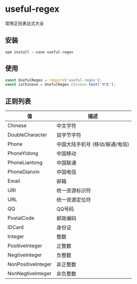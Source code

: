 # useful-regex

常用正则表达式大全

## 安装

`npm install --save useful-regex`

## 使用

```js
const UsefulRegex = require('useful-regex');
const isChinese = UsefulRegex.Chinese.test('中文');
```

## 正则列表

|值|描述|
|---|---
|Chinese|中文字符|
|DoubleCharacter|双字节字符|
|Phone|中国大陆手机号 (移动/联通/电信)|
|PhoneYidong|中国移动|
|PhoneLiantong|中国联通|
|PhoneDianxin|中国电信|
|Email|邮箱|
|URI|统一资源标识符|
|URL|统一资源定位符|
|QQ|QQ号码|
|PostalCode|邮政编码|
|IDCard|身份证|
|Integer|整数|
|PositiveInteger|正整数|
|NegtiveInteger|负整数|
|NonPositiveInteger|非正整数|
|NonNegtiveInteger|非负整数|